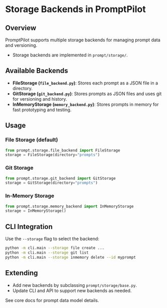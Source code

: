 # Storage Backends in PromptPilot

## Overview

PromptPilot supports multiple storage backends for managing prompt data and versioning.

- Storage backends are implemented in `prompt/storage/`.

## Available Backends

- **FileStorage (`file_backend.py`)**: Stores each prompt as a JSON file in a directory.
- **GitStorage (`git_backend.py`)**: Stores prompts as JSON files and uses git for versioning and history.
- **InMemoryStorage (`memory_backend.py`)**: Stores prompts in memory for fast prototyping and testing.

## Usage

### File Storage (default)

```python
from prompt.storage.file_backend import FileStorage
storage = FileStorage(directory="prompts")
```

### Git Storage

```python
from prompt.storage.git_backend import GitStorage
storage = GitStorage(directory="prompts")
```

### In-Memory Storage

```python
from prompt.storage.memory_backend import InMemoryStorage
storage = InMemoryStorage()
```

## CLI Integration

Use the `--storage` flag to select the backend:

```sh
python -m cli.main --storage file create ...
python -m cli.main --storage git list
python -m cli.main --storage inmemory delete --id myprompt
```

## Extending

- Add new backends by subclassing `prompt/storage/base.py`.
- Update CLI and API to support new backends as needed.

See core docs for prompt data model details.

